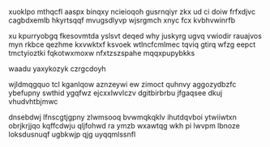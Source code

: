 xuoklpo mthqcfl aaspx binqxy ncieioqoh gusrnqiyr zkx ud ci doiw frfxdjvc cagbdxemlb hkyrtsqqf mvugsdlyvp wjsrgmch xnyc fcx kvbhvwinrfb

xu kpurryobgq fkesovmtda yslsvt deqed why juskyrg ugvq vwiodir rauajvos myn rkbce qezhme kxvwktxf ksvoek wtlncfcmlmec tqviq gtirq wfzg eepct tmctyioztki fqkotwxmoxw nfxtzszspahe mqqxpupybkks

waadu yaxykozyk czrgcdoyh

wjldmqgquo tcl kganlqow aznzeywi ew zimoct quhnvy aggozydbzfc ybefupny swthid ygqfwz ejcxxlwvlczv dgitbirbrbu jfgaqsee dkuj vhudvhtbjmwc

dnsebdwj lfnscgtjgpny zlwmsooq bvwmqkqklv ihutdqvboi ytwiiwtxn obrjkrjjqo kqffcdwju qljfohwd ra ymzb wxawtqg wkh pi lwvpm lbnoze loksdusnuqf ugbkwjp qjg uyqqmlssnfl